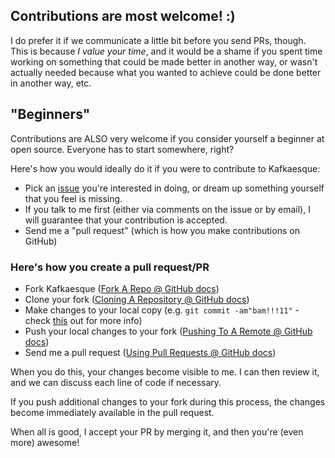 ## Contributions are most welcome! :)

I do prefer it if we communicate a little bit before you send PRs, though.
This is because _I value your time_, and it would be a shame if you spent time
working on something that could be made better in another way, or wasn't
actually needed because what you wanted to achieve could be done better in
another way, etc.

## "Beginners"

Contributions are ALSO very welcome if you consider yourself a beginner
at open source. Everyone has to start somewhere, right?

Here's how you would ideally do it if you were to contribute to Kafkaesque:

* Pick an [issue](https://github.com/mookid8000/Kafkaesque/issues) you're interested in doing,
  or dream up something yourself that you feel is missing.
* If you talk to me first (either via comments on the issue or by email), I
  will guarantee that your contribution is accepted.
* Send me a "pull request" (which is how you make contributions on GitHub)

### Here's how you create a pull request/PR

* Fork Kafkaesque ([Fork A Repo @ GitHub docs](https://help.github.com/articles/fork-a-repo/))
* Clone your fork ([Cloning A Repository @ GitHub docs](https://help.github.com/articles/cloning-a-repository/))
* Make changes to your local copy (e.g. `git commit -am"bam!!!11"` - check [this](https://git-scm.com/book/en/v2/Git-Basics-Recording-Changes-to-the-Repository) out for more info)
* Push your local changes to your fork ([Pushing To A Remote @ GitHub docs](https://help.github.com/articles/pushing-to-a-remote/))
* Send me a pull request ([Using Pull Requests @ GitHub docs](https://help.github.com/articles/using-pull-requests/))

When you do this, your changes become visible to me. I can then review it, and we can discuss
each line of code if necessary.

If you push additional changes to your fork during this process,
the changes become immediately available in the pull request.

When all is good, I accept your PR by merging it, and then you're (even more) awesome!
